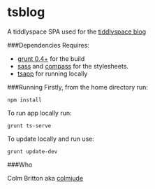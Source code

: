 tsblog
===
A tiddlyspace SPA used for the [tiddlyspace blog](http://blog.tiddlyspace.com)

###Dependencies
Requires:

* [grunt 0.4+](http://gruntjs.com/) for the build
* [sass](http://sass-lang.com/) and [compass](http://compass-style.org/) for the stylesheets.
* [tsapp](https://github.com/cdent/tsapp) for running locally

###Running
Firstly, from the home directory run:

	npm install
	
To run app locally run:

	grunt ts-serve
	
To update locally and run use:

	grunt update-dev
	
###Who

Colm Britton aka [colmjude](http://colmjude.com)
